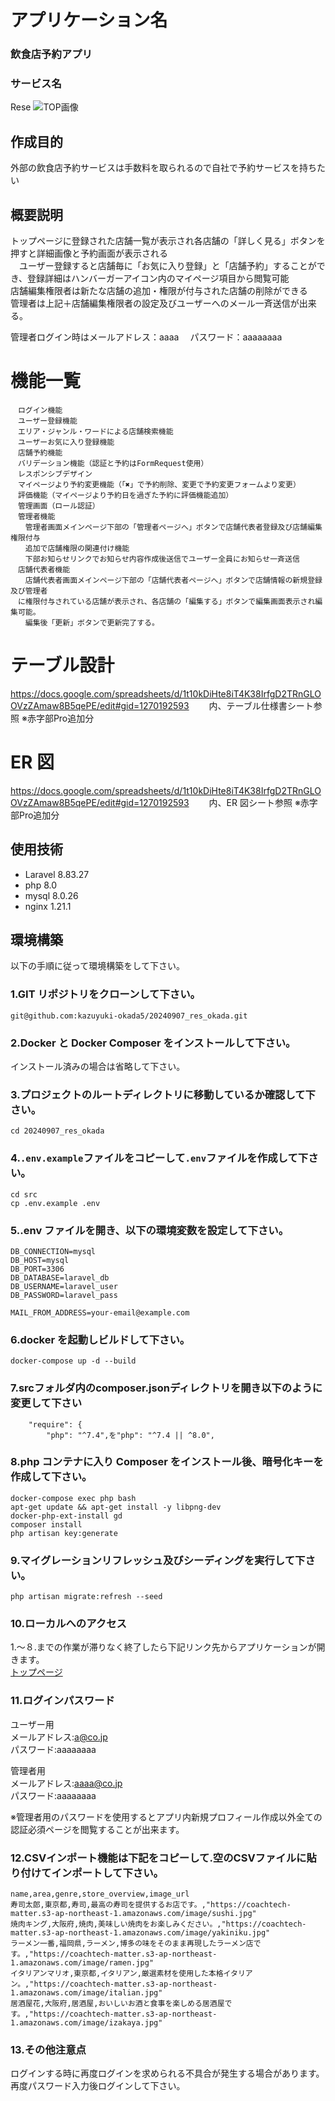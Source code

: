 # アプリケーション名

### 飲食店予約アプリ

### サービス名

Rese
![TOP画像](./src/images/top-image.png)

## 作成目的

外部の飲食店予約サービスは手数料を取られるので自社で予約サービスを持ちたい

## 概要説明

トップページに登録された店舗一覧が表示され各店舗の「詳しく見る」ボタンを押すと詳細画像と予約画面が表示される<br>
　ユーザー登録すると店舗毎に「お気に入り登録」と「店舗予約」することができ、登録詳細はハンバーガーアイコン内のマイページ項目から閲覧可能<br>
店舗編集権限者は新たな店舗の追加・権限が付与された店舗の削除ができる<br>
管理者は上記＋店舗編集権限者の設定及びユーザーへのメール一斉送信が出来る。

管理者ログイン時はメールアドレス：aaaa 　パスワード：aaaaaaaa

# 機能一覧

    　ログイン機能
    　ユーザー登録機能
    　エリア・ジャンル・ワードによる店舗検索機能
    　ユーザーお気に入り登録機能
    　店舗予約機能
    　バリデーション機能（認証と予約はFormRequest使用）
    　レスポンシブデザイン
    　マイページより予約変更機能（「✖️」で予約削除、変更で予約変更フォームより変更）
    　評価機能（マイページより予約日を過ぎた予約に評価機能追加）
    　管理画面（ロール認証）
    　管理者機能
    　　管理者画面メインページ下部の「管理者ページへ」ボタンで店舗代表者登録及び店舗編集権限付与
    　　追加で店舗権限の関連付け機能
    　　下部お知らせリンクでお知らせ内容作成後送信でユーザー全員にお知らせ一斉送信
    　店舗代表者機能
    　　店舗代表者画面メインページ下部の「店舗代表者ページへ」ボタンで店舗情報の新規登録及び管理者
    　に権限付与されている店舗が表示され、各店舗の「編集する」ボタンで編集画面表示され編集可能。
    　　編集後「更新」ボタンで更新完了する。

# テーブル設計

https://docs.google.com/spreadsheets/d/1t10kDiHte8iT4K38IrfgD2TRnGLOOVzZAmaw8B5qePE/edit#gid=1270192593
　　内、テーブル仕様書シート参照
    ※赤字部Pro追加分

# ER 図

https://docs.google.com/spreadsheets/d/1t10kDiHte8iT4K38IrfgD2TRnGLOOVzZAmaw8B5qePE/edit#gid=1270192593
　　内、ER 図シート参照
    ※赤字部Pro追加分

## 使用技術

- Laravel 8.83.27
- php 8.0
- mysql 8.0.26
- nginx 1.21.1

## 環境構築

以下の手順に従って環境構築をして下さい。

### 1.GIT リポジトリをクローンして下さい。

```
git@github.com:kazuyuki-okada5/20240907_res_okada.git
```

### 2.Docker と Docker Composer をインストールして下さい。

インストール済みの場合は省略して下さい。

### 3.プロジェクトのルートディレクトリに移動しているか確認して下さい。

```
cd 20240907_res_okada
```

### 4.`.env.example`ファイルをコピーして`.env`ファイルを作成して下さい。

```
cd src
cp .env.example .env
```

### 5..env ファイルを開き、以下の環境変数を設定して下さい。

```
DB_CONNECTION=mysql
DB_HOST=mysql
DB_PORT=3306
DB_DATABASE=laravel_db
DB_USERNAME=laravel_user
DB_PASSWORD=laravel_pass
```

```
MAIL_FROM_ADDRESS=your-email@example.com
```

### 6.docker を起動しビルドして下さい。

```
docker-compose up -d --build
```

### 7.srcフォルダ内のcomposer.jsonディレクトリを開き以下のように変更して下さい

```
    "require": {
        "php": "^7.4",を"php": "^7.4 || ^8.0",
```

### 8.php コンテナに入り Composer をインストール後、暗号化キーを作成して下さい。

```
docker-compose exec php bash
apt-get update && apt-get install -y libpng-dev
docker-php-ext-install gd
composer install
php artisan key:generate
```

### 9.マイグレーションリフレッシュ及びシーディングを実行して下さい。

```
php artisan migrate:refresh --seed
```

### 10.ローカルへのアクセス

1.〜８.までの作業が滞りなく終了したら下記リンク先からアプリケーションが開きます。<br>
[トップページ](http://localhost/)

### 11.ログインパスワード

ユーザー用 <br>
メールアドレス:a@co.jp <br>
パスワード:aaaaaaaa

管理者用 <br>
メールアドレス:aaaa@co.jp <br>
パスワード:aaaaaaaa

※管理者用のパスワードを使用するとアプリ内新規プロフィール作成以外全ての認証必須ページを閲覧することが出来ます。

### 12.CSVインポート機能は下記をコピーして.空のCSVファイルに貼り付けてインポートして下さい。

```
name,area,genre,store_overview,image_url
寿司太郎,東京都,寿司,最高の寿司を提供するお店です。,"https://coachtech-matter.s3-ap-northeast-1.amazonaws.com/image/sushi.jpg"
焼肉キング,大阪府,焼肉,美味しい焼肉をお楽しみください。,"https://coachtech-matter.s3-ap-northeast-1.amazonaws.com/image/yakiniku.jpg"
ラーメン一番,福岡県,ラーメン,博多の味をそのまま再現したラーメン店です。,"https://coachtech-matter.s3-ap-northeast-1.amazonaws.com/image/ramen.jpg"
イタリアンマリオ,東京都,イタリアン,厳選素材を使用した本格イタリアン。,"https://coachtech-matter.s3-ap-northeast-1.amazonaws.com/image/italian.jpg"
居酒屋花,大阪府,居酒屋,おいしいお酒と食事を楽しめる居酒屋です。,"https://coachtech-matter.s3-ap-northeast-1.amazonaws.com/image/izakaya.jpg"
```

### 13.その他注意点

ログインする時に再度ログインを求められる不具合が発生する場合があります。再度パスワード入力後ログインして下さい。